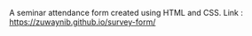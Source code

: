 A seminar attendance form created using HTML and CSS. 
Link : https://zuwaynib.github.io/survey-form/
